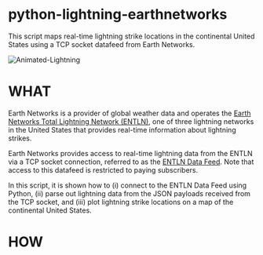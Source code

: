 # python-lightning-earthnetworks

This script maps real-time lightning strike locations in the continental United States using a TCP socket datafeed from Earth Networks. 

![Animated-Lightning](screenshots/screenshot_lightning-animated.Gif)

<h1>WHAT</h1>

Earth Networks is a provider of global weather data and operates the [Earth Networks Total Lightning Network (ENTLN)](https://www.earthnetworks.com/networks/lightning/ "EarthNetworks-Lightning"), one of three lightning networks in the United States that provides real-time information about lightning strikes.  

Earth Networks provides access to real-time lightning data from the ENTLN via a TCP socket connection, referred to as the [ENTLN Data Feed](http://www.bandgap.cs.rice.edu/classes/comp410/resources/SiteAssets/Using%20IoT/WeatherBug%20API%20info/ENTLN%20Lightning%20Data%20Feed%20v3%20ICD%20-%20UM67.pdf "EarthNetworks-LightningDataFeed"). Note that access to this datafeed is restricted to paying subscribers.

In this script, it is shown how to (i) connect to the ENTLN Data Feed using Python, (ii) parse out lightning data from the JSON payloads received from the TCP socket, and (iii) plot lightning strike locations on a map of the continental United States.

<h1>HOW</h1>


